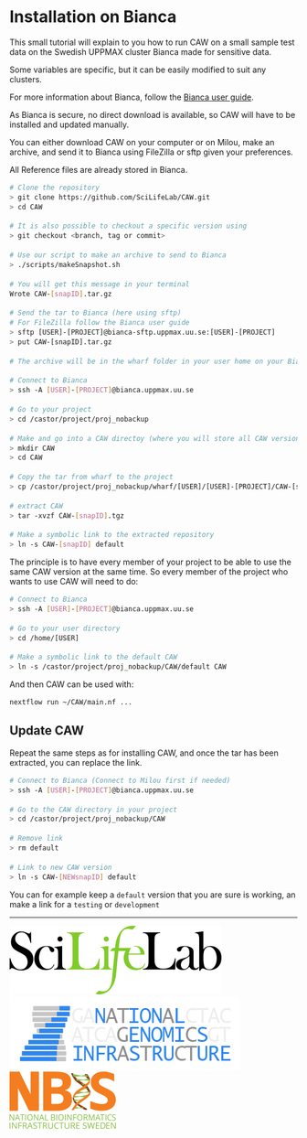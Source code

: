 # Installation on Bianca

This small tutorial will explain to you how to run CAW on a small sample test data on the Swedish UPPMAX cluster Bianca made for sensitive data.

Some variables are specific, but it can be easily modified to suit any clusters.

For more information about Bianca, follow the [Bianca user guide](http://uppmax.uu.se/support/user-guides/bianca-user-guide/).

As Bianca is secure, no direct download is available, so CAW will have to be installed and updated manually.

You can either download CAW on your computer or on Milou, make an archive, and send it to Bianca using FileZilla or sftp given your preferences.

All Reference files are already stored in Bianca.

```bash
# Clone the repository
> git clone https://github.com/SciLifeLab/CAW.git
> cd CAW

# It is also possible to checkout a specific version using
> git checkout <branch, tag or commit>

# Use our script to make an archive to send to Bianca
> ./scripts/makeSnapshot.sh

# You will get this message in your terminal
Wrote CAW-[snapID].tar.gz

# Send the tar to Bianca (here using sftp)
# For FileZilla follow the Bianca user guide
> sftp [USER]-[PROJECT]@bianca-sftp.uppmax.uu.se:[USER]-[PROJECT]
> put CAW-[snapID].tar.gz

# The archive will be in the wharf folder in your user home on your Bianca project

# Connect to Bianca
> ssh -A [USER]-[PROJECT]@bianca.uppmax.uu.se

# Go to your project
> cd /castor/project/proj_nobackup

# Make and go into a CAW directoy (where you will store all CAW versions)
> mkdir CAW
> cd CAW

# Copy the tar from wharf to the project
> cp /castor/project/proj_nobackup/wharf/[USER]/[USER]-[PROJECT]/CAW-[snapID].tgz /castor/project/proj_nobackup/CAW

# extract CAW
> tar -xvzf CAW-[snapID].tgz

# Make a symbolic link to the extracted repository
> ln -s CAW-[snapID] default
```

The principle is to have every member of your project to be able to use the same CAW version at the same time. So every member of the project who wants to use CAW will need to do:

```bash
# Connect to Bianca
> ssh -A [USER]-[PROJECT]@bianca.uppmax.uu.se

# Go to your user directory
> cd /home/[USER]

# Make a symbolic link to the default CAW
> ln -s /castor/project/proj_nobackup/CAW/default CAW
```

And then CAW can be used with:

```bash
nextflow run ~/CAW/main.nf ...
```

## Update CAW

Repeat the same steps as for installing CAW, and once the tar has been extracted, you can replace the link.

```bash
# Connect to Bianca (Connect to Milou first if needed)
> ssh -A [USER]-[PROJECT]@bianca.uppmax.uu.se

# Go to the CAW directory in your project
> cd /castor/project/proj_nobackup/CAW

# Remove link
> rm default

# Link to new CAW version
> ln -s CAW-[NEWsnapID] default
```

You can for example keep a `default` version that you are sure is working, an make a link for a `testing` or `development`

--------------------------------------------------------------------------------

[![](images/SciLifeLab_logo.png "SciLifeLab")][scilifelab-link] [![](images/NGI-final-small.png "NGI")][ngi-link]
[![](doc/images/NBIS_logo.png "NBIS")][nbis-link]

[nbis-link]: https://www.nbis.se/
[ngi-link]: https://ngisweden.scilifelab.se/
[scilifelab-link]: http://www.scilifelab.se/
